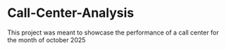 # Call-Center-Analysis
This project was meant to showcase the performance of a call center for the month of october 2025

